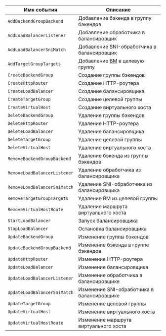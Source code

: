 Имя события | Описание
--- | ---
`AddBackendGroupBackend` | Добавление бэкенда в группу бэкендов
`AddLoadBalancerListener` | Добавление обработчика в балансировщик
`AddLoadBalancerSniMatch` | Добавление SNI-обработчика в балансировщик
`AddTargetGroupTargets` | Добавление [ВМ](../../../glossary/vm.md) в целевую группу
`CreateBackendGroup` | Создание группы бэкендов
`CreateHttpRouter` | Создание HTTP-роутера
`CreateLoadBalancer` | Создание балансировщика
`CreateTargetGroup` | Создание целевой группы
`CreateVirtualHost` | Создание виртуального хоста
`DeleteBackendGroup` | Удаление группы бэкендов
`DeleteHttpRouter` | Удаление HTTP-роутера
`DeleteLoadBalancer` | Удаление балансировщика
`DeleteTargetGroup` | Удаление целевой группы
`DeleteVirtualHost` | Удаление виртуального хоста
`RemoveBackendGroupBackend` | Удаление бэкенда из группы бэкендов
`RemoveLoadBalancerListener` | Удаление обработчика из балансировщика
`RemoveLoadBalancerSniMatch` | Удаление SNI-обработчика из балансировщика
`RemoveTargetGroupTargets` | Удаление ВМ из целевой группы
`RemoveVirtualHostRoute` | Удаление маршрута виртуального хоста
`StartLoadBalancer` | Запуск балансировщика
`StopLoadBalancer` | Остановка балансировщика
`UpdateBackendGroup` | Изменение группы бэкендов
`UpdateBackendGroupBackend` | Изменение бэкенда в группе бэкендов
`UpdateHttpRouter` | Изменение HTTP-роутера
`UpdateLoadBalancer` | Изменение балансировщика
`UpdateLoadBalancerListener` | Изменение обработчика в балансировщике
`UpdateLoadBalancerSniMatch` | Изменение SNI-обработчика в балансировщике
`UpdateTargetGroup` | Изменение целевой группы
`UpdateVirtualHost` | Изменение виртуального хоста
`UpdateVirtualHostRoute` | Изменение маршрута виртуального хоста
